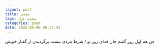 ```yaml
---
layout: post
title: سعدی
tags: سعدی غزل
categories: poem
date: 2022-06-06 06:34:43
---
```


من هم اول روز گفتم جان فدای روز تو / شرط مردی نیست برگردیدن از گفتار خویش
